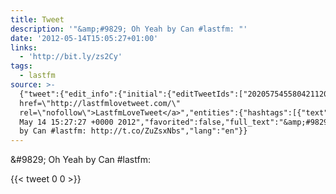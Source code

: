 ```yaml
---
title: Tweet
description: '"&amp;#9829; Oh Yeah by Can #lastfm: "'
date: '2012-05-14T15:05:27+01:00'
links:
  - 'http://bit.ly/zs2Cy'
tags:
  - lastfm
source: >-
  {"tweet":{"edit_info":{"initial":{"editTweetIds":["202057545580421120"],"editableUntil":"2012-05-14T16:27:27.571Z","editsRemaining":"5","isEditEligible":true}},"retweeted":false,"source":"<a
  href=\"http://lastfmlovetweet.com/\"
  rel=\"nofollow\">LastfmLoveTweet</a>","entities":{"hashtags":[{"text":"lastfm","indices":["27","34"]}],"symbols":[],"user_mentions":[],"urls":[{"url":"http://t.co/ZuZsxNbs","expanded_url":"http://bit.ly/zs2Cy","display_url":"bit.ly/zs2Cy","indices":["36","56"]}]},"display_text_range":["0","56"],"favorite_count":"0","id_str":"202057545580421120","truncated":false,"retweet_count":"0","id":"202057545580421120","possibly_sensitive":false,"created_at":"Mon
  May 14 15:27:27 +0000 2012","favorited":false,"full_text":"&amp;#9829; Oh Yeah
  by Can #lastfm: http://t.co/ZuZsxNbs","lang":"en"}}
---
```

&amp;#9829; Oh Yeah by Can #lastfm: 
    
{{< tweet 0 0 >}}
    
